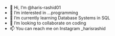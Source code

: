 - 👋 Hi, I’m @haris-rashid01
- 👀 I’m interested in ...programming
- 🌱 I’m currently learning Database Systems in SQL
- 💞️ I’m looking to collaborate on coding
- 📫 You can reach me on Instagram _harisrashid 

<!---
haris-rashid01/haris-rashid01 is a ✨ special ✨ repository because its `README.md` (this file) appears on your GitHub profile.
You can click the Preview link to take a look at your changes.
--->
